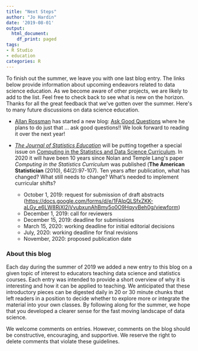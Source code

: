 ```yaml
---
title: "Next Steps"
author: "Jo Hardin"
date: '2019-08-01'
output:
  html_document:
    df_print: paged
tags:
- R Studio
- education
categories: R
---
```





To finish out the summer, we leave you with one last blog entry.  The links below provide information about upcoming endeavors related to data science education.  As we become aware of other projects, we are likely to add to the list.  Feel free to check back to see what is new on the horizon.  Thanks for all the great feedback that we've gotten over the summer.  Here's to many future discussions on data science education.

* [Allan Rossman](https://statistics.calpoly.edu/allan-rossman) has started a new blog: [Ask Good Questions](https://askgoodquestions.blog/) where he plans to do just that ... ask good questions!!  We look forward to reading it over the next year!

* [*The Journal of Statistics Education*](https://tandfonline.com/toc/ujse20/current) will be putting together a special issue on [Computing in the Statistics and Data Science Curriculum](https://nhorton.people.amherst.edu/JSEFlier2.pdf).   In 2020 it will have been 10 years since Nolan and Temple Lang's paper *Computing in the Statistics Curriculum*  was published (**The American Statistician** (2010), 64(2):97-107). Ten years after publication, what has changed? What still needs to change? What’s needed to implement curricular shifts?

    - October 1, 2019: request for submission of draft abstracts (https://docs.google.com/forms/d/e/1FAIpQLSfxZKK-aLGy_e6LW8RjXl2jVvubxunAhBmy5o0O9HqyvBeh0g/viewform)
    - December 1, 2019: call for reviewers
    - December 15, 2019: deadline for submissions
    - March 15, 2020: working deadline for initial editorial decisions
    - July, 2020: working deadline for final revisions
    - November, 2020: proposed publication date


### About this blog 

Each day during the summer of 2019 we added a new entry to this blog on a given topic of interest to educators teaching data science and statistics courses. Each entry was intended to provide a short overview of why it is interesting and how it can be applied to teaching. We anticipated that these introductory pieces can be digested daily in 20 or 30 minute chunks that left readers in a position to decide whether to explore more or integrate the material into your own classes. By following along for the summer, we hope that you developed a clearer sense for the fast moving landscape of data science. 

We welcome comments on entries.  However, comments on the blog should be constructive, encouraging, and supportive.  We reserve the right to delete comments that violate these guidelines.

